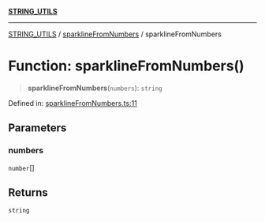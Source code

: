 [**STRING_UTILS**](../../README.md)

***

[STRING_UTILS](../../README.md) / [sparklineFromNumbers](../README.md) / sparklineFromNumbers

# Function: sparklineFromNumbers()

> **sparklineFromNumbers**(`numbers`): `string`

Defined in: [sparklineFromNumbers.ts:11](https://github.com/dailker/everyutil/blob/c097f0fc92f833ed4a91824bfd902e8ca984c4de/src/string/sparklineFromNumbers.ts#L11)

## Parameters

### numbers

`number`[]

## Returns

`string`
